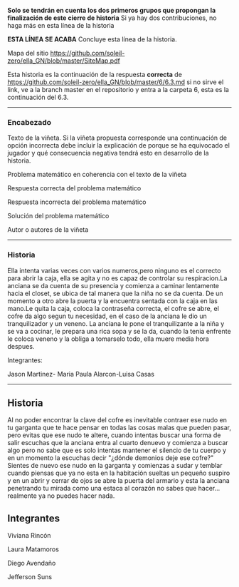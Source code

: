 
**Solo se tendrán en cuenta los dos primeros grupos que propongan la finalización de este cierre de historia** Si ya hay dos contribuciones, no haga más en esta línea de la historia

**ESTA LÍNEA SE ACABA** Concluye esta línea de la historia. 

Mapa del sitio https://github.com/soleil-zero/ella_GN/blob/master/SiteMap.pdf

Esta historia es la continuación de la respuesta **correcta** de https://github.com/soleil-zero/ella_GN/blob/master/6/6.3.md si no sirve el link, 
ve a la branch master en el repositorio y entra a la carpeta 6, esta es la continuación del 6.3.

**********************************************************************
### Encabezado

Texto de la viñeta. Si la viñeta propuesta corresponde una continuación de opción incorrecta debe incluir la explicación de porque se ha equivocado el jugador y qué consecuencia negativa tendrá esto en desarrollo de la historia.

Problema matemático en coherencia con el texto de la viñeta

Respuesta correcta del problema matemático

Respuesta incorrecta del problema matemático

Solución del problema matemático

Autor o autores de la viñeta
**********************************************************************
### Historia

Ella intenta varias veces con varios numeros,pero ninguno es el correcto para abrir la caja, ella se agita y no es capaz de controlar su respiracion.La anciana se da cuenta de su presencia y comienza a caminar lentamente hacia el closet, se ubica de tal manera que la niña no se da cuenta. De un momento a  otro abre la puerta y la encuentra sentada con la caja en las mano.Le quita la caja, coloca la contraseña correcta, el cofre se abre, el cofre da algo segun tu necesidad, en el caso de la anciana le dio un tranquilizador y un veneno. La anciana le pone el tranquilizante a la niña y se va a cocinar, le prepara una rica sopa y se la da, cuando la tenia enfrente le coloca veneno y la obliga a tomarselo todo, ella muere media hora despues.

Integrantes:

Jason Martinez- Maria Paula Alarcon-Luisa Casas

***************************************************************************

## Historia 

Al no poder encontrar la clave del cofre es inevitable contraer ese nudo en tu garganta que te hace pensar en todas las cosas malas que pueden pasar, pero evitas que ese nudo te altere, cuando intentas buscar una forma de salir escuchas que la anciana entra al cuarto denuevo y comienza a buscar algo pero no sabe que es solo intentas mantener el silencio de tu cuerpo  y en un momento la escuchas decir "¿dónde demonios deje ese cofre?" Sientes de nuevo ese nudo en la garganta y comienzas a sudar y temblar cuando piensas que ya no esta en la habitación sueltas un pequeño suspiro y en un abrir y cerrar de ojos se abre la puerta del armario y esta la anciana penetrando tu mirada como una estaca al corazón no sabes que hacer... realmente ya no puedes hacer nada.

## Integrantes

Viviana Rincón

Laura Matamoros

Diego Avendaño

Jefferson Suns
